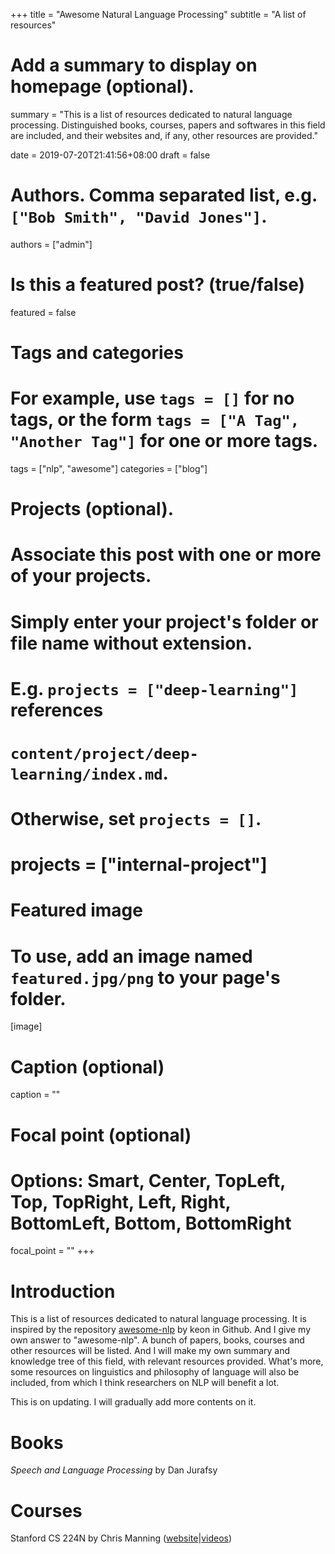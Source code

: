 +++
title = "Awesome Natural Language Processing"
subtitle = "A list of resources"

# Add a summary to display on homepage (optional).
summary = "This is a list of resources dedicated to natural language processing. Distinguished books, courses, papers and softwares in this field are included, and their websites and, if any, other resources are provided."

date = 2019-07-20T21:41:56+08:00
draft = false

# Authors. Comma separated list, e.g. `["Bob Smith", "David Jones"]`.
authors = ["admin"]

# Is this a featured post? (true/false)
featured = false

# Tags and categories
# For example, use `tags = []` for no tags, or the form `tags = ["A Tag", "Another Tag"]` for one or more tags.
tags = ["nlp", "awesome"]
categories = ["blog"]

# Projects (optional).
#   Associate this post with one or more of your projects.
#   Simply enter your project's folder or file name without extension.
#   E.g. `projects = ["deep-learning"]` references 
#   `content/project/deep-learning/index.md`.
#   Otherwise, set `projects = []`.
# projects = ["internal-project"]

# Featured image
# To use, add an image named `featured.jpg/png` to your page's folder. 
[image]
  # Caption (optional)
  caption = ""

  # Focal point (optional)
  # Options: Smart, Center, TopLeft, Top, TopRight, Left, Right, BottomLeft, Bottom, BottomRight
  focal_point = ""
+++

# Introduction
This is a list of resources dedicated to natural language processing. It is inspired by the repository [awesome-nlp](https://github.com/keon/awesome-nlp) by keon in Github. And I give my own answer to "awesome-nlp". A bunch of papers, books, courses and other resources will be listed. And I will make my own summary and knowledge tree of this field, with relevant resources provided. What's more, some resources on linguistics and philosophy of language will also be included, from which I think researchers on NLP will benefit a lot.

This is on updating. I will gradually add more contents on it.

# Books
*Speech and Language Processing* by Dan Jurafsy

# Courses
Stanford CS 224N by Chris Manning ([website](https://web.stanford.edu/class/cs224n/)|[videos](https://www.youtube.com/playlist?list=PL3FW7Lu3i5Jsnh1rnUwq_TcylNr7EkRe6))


